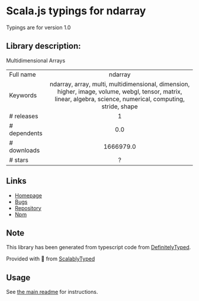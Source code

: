
# Scala.js typings for ndarray

Typings are for version 1.0

## Library description:
Multidimensional Arrays

|                    |                 |
| ------------------ | :-------------: |
| Full name          | ndarray |
| Keywords           | ndarray, array, multi, multidimensional, dimension, higher, image, volume, webgl, tensor, matrix, linear, algebra, science, numerical, computing, stride, shape |
| # releases         | 1 |
| # dependents       | 0.0 |
| # downloads        | 1666979.0 |
| # stars            | ? |

## Links
- [Homepage](https://github.com/mikolalysenko/ndarray#readme)
- [Bugs](https://github.com/mikolalysenko/ndarray/issues)
- [Repository](https://github.com/mikolalysenko/ndarray)
- [Npm](https://www.npmjs.com/package/ndarray)
    


## Note
This library has been generated from typescript code from [DefinitelyTyped](https://definitelytyped.org).

Provided with :purple_heart: from [ScalablyTyped](https://github.com/oyvindberg/ScalablyTyped)

## Usage
See [the main readme](../../readme.md) for instructions.


